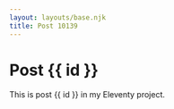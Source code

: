 ```yaml
---
layout: layouts/base.njk
title: Post 10139
---
```


# Post {{ id }}

This is post {{ id }} in my Eleventy project.
